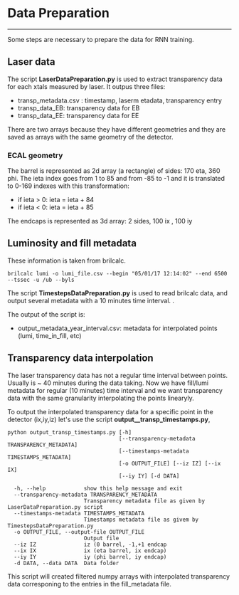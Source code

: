 # Data Preparation 
------------

Some steps are necessary to prepare the data for RNN training. 

## Laser data
The script **LaserDataPreparation.py** is used to extract transparency data for each xtals measured by laser. 
It outpus three files: 
- transp_metadata.csv :  timestamp, laserm etadata, transparency entry
- transp_data_EB: transparency data for EB
- transp_data_EE: transparency data for EE

There are two arrays because they have different geometries and they are saved as arrays with the same geometry of the detector. 

### ECAL geometry
The barrel is represented as 2d array (a rectangle) of sides: 170 eta, 360 phi.
The ieta index goes from 1 to 85 and from -85 to -1 and it is translated to 0-169 indexes with this transformation: 
- if ieta > 0: ieta = ieta + 84
- if ieta < 0: ieta = ieta + 85

The endcaps is represented as 3d array:   2 sides, 100 ix , 100 iy

## Luminosity and fill metadata
These information is taken from brilcalc. 
```
brilcalc lumi -o lumi_file.csv --begin "05/01/17 12:14:02" --end 6500 --tssec -u /ub --byls
```

The script **TimestepsDataPreparation.py** is used to read brilcalc data, and output several metadata with a 10 minutes time interval. 
. 

The output of the script is:
- output_metadata_year_interval.csv:  metadata for interpolated points (lumi, time_in_fill, etc)


## Transparency data interpolation

The laser transparency data has not a regular time interval between points. Usually is ~ 40 minutes during the data taking. 
Now we have fill/lumi metadata for regular (10 minutes) time interval and we want transparency data with the same granularity interpolating the points linearyly. 

To output the interpolated transparency data for a specific point in the detector (ix,iy,iz) let's use the script **output__transp_timestamps.py**, 

```
python output_transp_timestamps.py [-h]
                                   [--transparency-metadata TRANSPARENCY_METADATA]
                                   [--timestamps-metadata TIMESTAMPS_METADATA]
                                   [-o OUTPUT_FILE] [--iz IZ] [--ix IX]
                                   [--iy IY] [-d DATA]

  -h, --help            show this help message and exit
  --transparency-metadata TRANSPARENCY_METADATA
                        Transparency metadata file as given by LaserDataPreparation.py script
  --timestamps-metadata TIMESTAMPS_METADATA
                        Timestamps metadata file as givem by TimestepsDataPreparation.py
  -o OUTPUT_FILE, --output-file OUTPUT_FILE
                        Output file
  --iz IZ               iz (0 barrel, -1,+1 endcap
  --ix IX               ix (eta barrel, ix endcap)
  --iy IY               iy (phi barrel, iy endcap)
  -d DATA, --data DATA  Data folder
```

This script will created filtered numpy arrays with interpolated transparency data corresponing to the entries in the fill_metadata file. 


